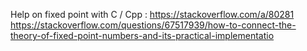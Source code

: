 Help on fixed point with C / Cpp :
https://stackoverflow.com/a/80281
https://stackoverflow.com/questions/67517939/how-to-connect-the-theory-of-fixed-point-numbers-and-its-practical-implementatio

